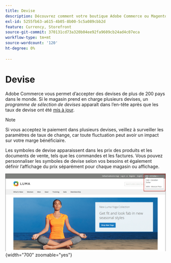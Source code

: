 ```yaml
---
title: Devise
description: Découvrez comment votre boutique Adobe Commerce ou Magento Open Source peut prendre en charge plusieurs devises pour améliorer l’expérience client.
exl-id: 5255fb63-a615-4b05-8b00-5c5a089cbb2d
feature: Currency, Storefront
source-git-commit: 370131cd73a320b04ee92fa9609cb24ad4c07eca
workflow-type: tm+mt
source-wordcount: '120'
ht-degree: 0%

---
```


# Devise

Adobe Commerce vous permet d’accepter des devises de plus de 200 pays dans le monde. Si le magasin prend en charge plusieurs devises, un _programme de sélection de devises_ apparaît dans l’en-tête après que les taux de devise ont été [mis à jour](currency-update.md).

>[!NOTE]
>
>Si vous acceptez le paiement dans plusieurs devises, veillez à surveiller les paramètres de taux de change, car toute fluctuation peut avoir un impact sur votre marge bénéficiaire.

Les symboles de devise apparaissent dans les prix des produits et les documents de vente, tels que les commandes et les factures. Vous pouvez personnaliser les symboles de devise selon vos besoins et également définir l’affichage du prix séparément pour chaque magasin ou affichage.

![Exemple de storefront - programme de sélection de devise](./assets/storefront-currency-chooser.png){width="700" zoomable="yes"}
